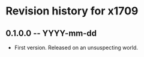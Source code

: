 # Revision history for x1709

## 0.1.0.0 -- YYYY-mm-dd

* First version. Released on an unsuspecting world.
